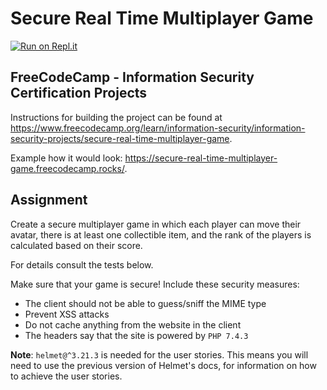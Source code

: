 # Secure Real Time Multiplayer Game

[![Run on Repl.it](https://replit.com/badge/github/The-Aldi-Tri/secure-real-time-multiplayer-game)](https://replit.com/new/github/The-Aldi-Tri/secure-real-time-multiplayer-game)


## FreeCodeCamp - Information Security Certification Projects

Instructions for building the project can be found at https://www.freecodecamp.org/learn/information-security/information-security-projects/secure-real-time-multiplayer-game.

Example how it would look: https://secure-real-time-multiplayer-game.freecodecamp.rocks/.


## Assignment

Create a secure multiplayer game in which each player can move their avatar, there is at least one collectible item, and the rank of the players is calculated based on their score.

For details consult the tests below.

Make sure that your game is secure! Include these security measures:

*   The client should not be able to guess/sniff the MIME type
*   Prevent XSS attacks
*   Do not cache anything from the website in the client
*   The headers say that the site is powered by `PHP 7.4.3`

**Note**: `helmet@^3.21.3` is needed for the user stories. This means you will need to use the previous version of Helmet's docs, for information on how to achieve the user stories.
